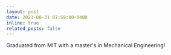 ```yaml
---
layout: post
date: 2023-08-31 07:59:00-0400
inline: true
related_posts: false
---
```


Graduated from MIT  with a master's in Mechanical Engineering!

